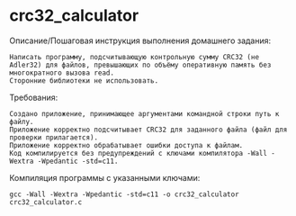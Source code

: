 # crc32_calculator

Описание/Пошаговая инструкция выполнения домашнего задания:

    Написать программу, подсчитывающую контрольную сумму CRC32 (не Adler32) для файлов, превышающих по объёму оперативную память без многократного вызова read.
    Сторонние библиотеки не использовать.

Требования:

    Создано приложение, принимающее аргументами командной строки путь к файлу.
    Приложение корректно подсчитывает CRC32 для заданного файла (файл для проверки прилагается).
    Приложение корректно обрабатывает ошибки доступа к файлам.
    Код компилируется без предупреждений с ключами компилятора -Wall -Wextra -Wpedantic -std=c11.


Компиляция программы с указанными ключами:
```
gcc -Wall -Wextra -Wpedantic -std=c11 -o crc32_calculator crc32_calculator.c
```
